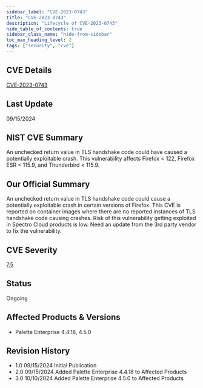 ```yaml
---
sidebar_label: "CVE-2023-0743"
title: "CVE-2023-0743"
description: "Lifecycle of CVE-2023-0743"
hide_table_of_contents: true
sidebar_class_name: "hide-from-sidebar"
toc_max_heading_level: 2
tags: ["security", "cve"]
---
```


## CVE Details

[CVE-2023-0743](https://nvd.nist.gov/vuln/detail/CVE-2023-0743)

## Last Update

09/15/2024

## NIST CVE Summary

An unchecked return value in TLS handshake code could have caused a potentially exploitable crash. This vulnerability
affects Firefox < 122, Firefox ESR < 115.9, and Thunderbird < 115.9.

## Our Official Summary

An unchecked return value in TLS handshake code could cause a potentially exploitable crash in certain versions of
Firefox. This CVE is reported on container images where there are no reported instances of TLS handshake code causing
crashes. Risk of this vulnerability getting exploited in Spectro Cloud products is low. Need an update from the 3rd
party vendor to fix the vulnerability.

## CVE Severity

[7.5](https://nvd.nist.gov/vuln/detail/CVE-2023-0743)

## Status

Ongoing

## Affected Products & Versions

- Palette Enterprise 4.4.18, 4.5.0

## Revision History

- 1.0 09/15/2024 Initial Publication
- 2.0 09/15/2024 Added Palette Enterprise 4.4.18 to Affected Products
- 3.0 10/10/2024 Added Palette Enterprise 4.5.0 to Affected Products